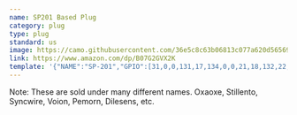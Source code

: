 ```yaml
---
name: SP201 Based Plug
category: plug
type: plug
standard: us
image: https://camo.githubusercontent.com/36e5c8c63b06813c077a620d56569e4fc5e677db/68747470733a2f2f692e706f7374696d672e63632f664c51676a6356542f36312d42322d4f31322d4c4f4f4c2d534c313530302e6a7067
link: https://www.amazon.com/dp/B07G2GVX2K
template: '{"NAME":"SP-201","GPIO":[31,0,0,131,17,134,0,0,21,18,132,22,0],"FLAG":0,"BASE":45}'
---
```

Note:  These are sold under many different names.  Oxaoxe, Stillento, Syncwire, Voion, Pemorn, Dilesens, etc. 

